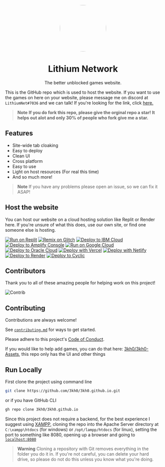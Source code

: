 <p align="center">
<kbd>
<img style="border-radius:50%" height="150px" src="https://raw.githubusercontent.com/3kh0/3kh0.github.io/main/images/logo.png">
</kbd>
</p>
<h1 align="center">Lithium Network</h1>
<p align="center">The better unblocked games website.</p>

This is the GitHub repo which is used to host the website. If you want to use the games on here on your website, please message me on discord at `LithiumNet#7036` and we can talk! If you're looking for the link, click [here.](https://3kh0.github.io)


> **Note**
> **If you do fork this repo, please give the orginal repo a star! It helps out alot and only 30% of people who fork give me a star.**

## Features

- Site-wide tab cloaking
- Easy to deploy
- Clean UI
- Cross platform
- Easy to use
- Light on host resources (For real this time)
- And so much more!

> **Note**
> If you have any problems please open an issue, so we can fix it ASAP!

## Host the website

You can host our website on a cloud hosting solution like Replit or Render here. If you're unsure of what this does, use our own site, or find one someone else is hosting. <br>

[![Run on Replit](https://binbashbanana.github.io/deploy-buttons/buttons/remade/replit.svg)](https://github.com/3kh0/3kh0.github.io)
[![Remix on Glitch](https://binbashbanana.github.io/deploy-buttons/buttons/remade/glitch.svg)](https://glitch.com/edit/#!/import/github/3kh0/3kh0.github.io)
[![Deploy to IBM Cloud](https://binbashbanana.github.io/deploy-buttons/buttons/remade/ibmcloud.svg)](https://cloud.ibm.com/devops/setup/deploy?repository=https://github.com/3kh0/3kh0.github.io)
[![Deploy to Amplify Console](https://binbashbanana.github.io/deploy-buttons/buttons/remade/amplifyconsole.svg)](https://console.aws.amazon.com/amplify/home#/deploy?repo=https://github.com/3kh0/3kh0.github.io)
[![Run on Google Cloud](https://binbashbanana.github.io/deploy-buttons/buttons/remade/googlecloud.svg)](https://deploy.cloud.run/?git_repo=https://github.com/BinBashBanana/3kh0/3kh0.github.io)
[![Deploy to Oracle Cloud](https://binbashbanana.github.io/deploy-buttons/buttons/remade/oraclecloud.svg)](https://cloud.oracle.com/resourcemanager/stacks/create?zipUrl=https://github.com/3kh0/3kh0.github.io/archive/refs/heads/main.zip)
[![Deploy with Vercel](https://binbashbanana.github.io/deploy-buttons/buttons/remade/vercel.svg)](https://vercel.com/new/clone?repository-url=https%3A%2F%2Fgithub.com%2F3kh0%2F3kh0.github.io) 
[![Deploy with Netlify](https://binbashbanana.github.io/deploy-buttons/buttons/remade/netlify.svg)](https://app.netlify.com/start/deploy?repository=https://github.com/3kh0/3kh0.github.io)
[![Deploy to Render](https://binbashbanana.github.io/deploy-buttons/buttons/remade/render.svg)](https://render.com/deploy?repo=https://github.com/3kh0/3kh0.github.io)
[![Deploy to Cyclic](https://binbashbanana.github.io/deploy-buttons/buttons/remade/cyclic.svg)](https://app.cyclic.sh/api/app/deploy/3kh0/3kh0.github.io)


## Contributors

Thank you to all of these amazing people for helping work on this project!

![Contrib](https://contrib.rocks/image?repo=3kh0/3kh0.github.io#)


## Contributing

Contributions are always welcome!

See [`contributing.md`](https://github.com/3kh0/3kh0.github.io/blob/main/CONTRIBUTING.md) for ways to get started.

Please adhere to this project's [Code of Conduct](https://github.com/3kh0/3kh0.github.io/blob/main/.github/CODE_OF_CONDUCT.md).

If you would like to help add games, you can do that here: [3kh0/3kh0-Assets](https://github.com/3kh0/3kh0-Assets), this repo only has the UI and other things

## Run Locally

First clone the project using command line

```bash
git clone https://github.com/3kh0/3kh0.github.io.git
```

or if you have GitHub CLI

```bash
gh repo clone 3kh0/3kh0.github.io
```

Since this project does not require a backend, for the best experience I suggest using [XAMPP](https://www.apachefriends.org/), cloning the repo into the Apache Server directory at `C:\xampp\htdocs` (for windows) or `/opt/lampp/htdocs` (for linux), setting the port to something like 8080, opening up a browser and going to [`localhost:8080`](http://localhost:8080)

> **Warning**
> Cloning a repository with Git removes everything in the folder you do it in. If you're not careful, you can delete your hard drive, so please do not do this unless you know what you're doing.

